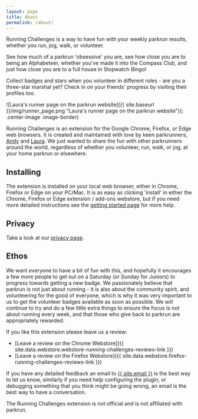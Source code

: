 ```yaml
---
layout: page
title: About
permalink: /about/
---
```


Running Challenges is a way to have fun with your weekly parkrun results, whether you run, jog, walk, or volunteer.

See how much of a parkrun 'obsessive' you are, see how close you are to being an Alphabeteer, whether you've made it into the Compass Club, and just how close you are to a full house in Stopwatch Bingo!

Collect badges and stars when you volunteer in different roles - are you a three-star marshal yet? Check in on your friends' progress by visiting their profiles too.

![Laura's runner page on the parkrun website]({{ site.baseurl }}/img/runner_page.png "Laura's runner page on the parkrun website"){: .center-image .image-border}

Running Challenges is an extension for the Google Chrome, Firefox, or Edge web browsers.
It is created and maintained with love by keen parkrunners, [Andy](https://twitter.com/fraz3alpha) and [Laura](https://twitter.com/lauracowen). We just wanted to share the fun with other parkrunners around the world, regardless of whether you volunteer, run, walk, or jog, at your home parkrun or elsewhere.

## Installing

The extension is installed on your local web browser, either in Chrome, Firefox or Edge
on your PC/Mac. It is as easy as clicking 'install' in either the Chrome, Firefox or Edge extension / add-ons
webstore, but if you need more detailed instructions see the [getting started page](/getstarted)
for more help.

## Privacy

Take a look at our [privacy page](/privacy).

## Ethos

We want everyone to have a bit of fun with this, and hopefully it encourages a few
more people to get out on a Saturday (or Sunday for Juniors) to progress towards
getting a new badge. We passionately believe that parkrun is not just about running -
it is also about the community spirit, and volunteering for the good of everyone,
which is why it was very important to us to get the volunteer badges available as
soon as possible. We will continue to try and do a few little extra things to ensure the
focus is not about running every week, and that those who give back to parkrun are appropriately
rewarded.

If you like this extension please leave us a review:

* [Leave a review on the Chrome Webstore]({{ site.data.webstore.webstore-running-challenges-reviews-link }})
* [Leave a review on the Firefox Webstore]({{ site.data.webstore.firefox-running-challenges-reviews-link }})

If you have any detailed feedback an email to <a class="u-email" href="mailto:{{ site.email }}">{{ site.email }}</a>
is the best way to let us know, similarly if you need help configuring the plugin,
or debugging something that you think might be going wrong, an email is the best
way to have a conversation.

The Running Challenges extension is not official and is not affiliated with parkrun.
